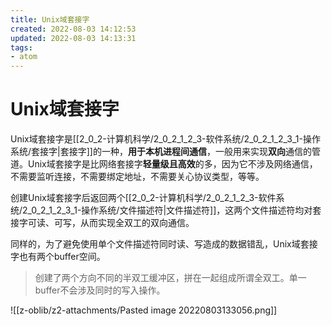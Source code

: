 ```yaml
---
title: Unix域套接字
created: 2022-08-03 14:12:53
updated: 2022-08-03 14:13:31
tags: 
- atom
---
```

# Unix域套接字

Unix域套接字是[[2_0_2-计算机科学/2_0_2_1_2_3-软件系统/2_0_2_1_2_3_1-操作系统/套接字|套接字]]的一种，**用于本机进程间通信**，一般用来实现**双向**通信的管道。Unix域套接字是比网络套接字**轻量级且高效**的多，因为它不涉及网络通信，不需要监听连接，不需要绑定地址，不需要关心协议类型，等等。

创建Unix域套接字后返回两个[[2_0_2-计算机科学/2_0_2_1_2_3-软件系统/2_0_2_1_2_3_1-操作系统/文件描述符|文件描述符]]，这两个文件描述符均对套接字可读、可写，从而实现全双工的双向通信。

同样的，为了避免使用单个文件描述符同时读、写造成的数据错乱，Unix域套接字也有两个buffer空间。

> 创建了两个方向不同的半双工缓冲区，拼在一起组成所谓全双工。单一buffer不会涉及同时的写入操作。

![[z-oblib/z2-attachments/Pasted image 20220803133056.png]]